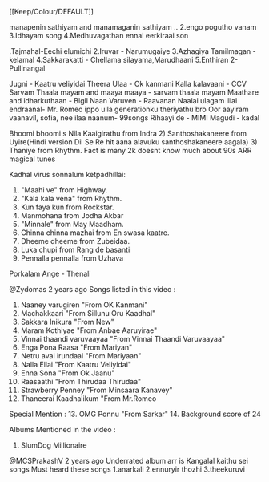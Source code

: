 [[Keep/Colour/DEFAULT]] 

manapenin sathiyam and manamaganin sathiyam ..
2.engo pogutho vanam
3.Idhayam song
4.Medhuvagathan ennai eerkiraai son

.Tajmahal-Eechi elumichi
2.Iruvar - Narumugaiye
3.Azhagiya Tamilmagan - kelamal
4.Sakkarakatti - Chellama silayama,Marudhaani
5.Enthiran 2- Pullinangal


Jugni - Kaatru veliyidai
Theera Ulaa - Ok kanmani 
Kalla kalavaani - CCV
Sarvam Thaala mayam and maaya maaya - sarvam thaala mayam
Maathare and idharkuthaan - Bigil
Naan Varuven - Raavanan
Naalai ulagam illai endraanal- Mr. Romeo ippo ulla generationku theriyathu bro
Oor aayiram vaanavil, sofia, nee ilaa naanum- 99songs
Rihaayi de - MIMI
Magudi - kadal




Bhoomi bhoomi s
Nila Kaaigirathu from Indra
2) Santhoshakaneere from Uyire(Hindi version Dil Se Re hit aana alavuku santhoshakaneere aagala)
3) Thaniye from Rhythm. Fact is many 2k doesnt know much about 90s ARR magical tunes

Kadhal virus sonnalum ketpadhillai: 



1. "Maahi ve" from Highway.
2. "Kala kala vena" from Rhythm.
3.  Kun faya kun from Rockstar.
4. Manmohana from Jodha Akbar
5. "Minnale" from May Maadham.
6. Chinna chinna mazhai from En swasa kaatre.
7. Dheeme dheeme from Zubeidaa.
8. Luka chupi from Rang de basanti
9. Pennalla pennalla from Uzhava


Porkalam Ange - Thenali 




@Zydomas
2 years ago
Songs listed in this video :
1. Naaney varugiren "From OK Kanmani"
2. Machakkaari "From Sillunu Oru Kaadhal"
3. Sakkara Inikura "From New"
4. Maram Kothiyae "From Anbae Aaruyirae"
5. Vinnai thaandi varuvaayaa "From Vinnai Thaandi Varuvaayaa"
6. Enga Pona Raasa "From Mariyan"
7. Netru aval irundaal "From Mariyaan"
8. Nalla Ellai "From Kaatru Veliyidai"
9. Enna Sona "From Ok Jaanu"
10. Raasaathi "From Thirudaa Thirudaa"
11. Strawberry Penney "From Minsaara Kanavey"
12. Thaneerai Kaadhalikum "From Mr.Romeo

Special Mention :
13. OMG Ponnu "From Sarkar"
14. Background score of 24

Albums Mentioned in the video :
1. SlumDog Millionaire





@MCSPrakashV
2 years ago
Underrated album arr is 
Kangalal kaithu sei songs
Must heard these songs
1.anarkali
2.ennuryir thozhi
3.theekuruvi 
